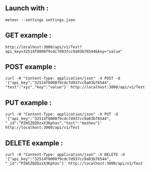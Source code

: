 Launch with :
---

```
meteor --settings settings.json
```


GET example :
---

```
http://localhost:3000/api/v1/Test?api_key=32514f8008f9cdc7d937cc9a03b76544&key="value"
```
POST example : 
---
```
curl -H "Content-Type: application/json" -X POST -d '{"api_key":"32514f8008f9cdc7d937cc9a03b76544", "test":"xyz","key":"value"}' http://localhost:3000/api/v1/Test
```

PUT example : 
---
```
curl -H "Content-Type: application/json" -X PUT -d '{"api_key":"32514f8008f9cdc7d937cc9a03b76544", "_id":"PZm5ZQZDzxX3Kphas","test":"maiheu"}' http://localhost:3000/api/v1/Test
```
DELETE example : 
---
```
curl -H "Content-Type: application/json" -X DELETE -d '{"api_key":"32514f8008f9cdc7d937cc9a03b76544", "_id":"PZm5ZQZDzxX3Kphas"}' http://localhost:3000/api/v1/Test
```
